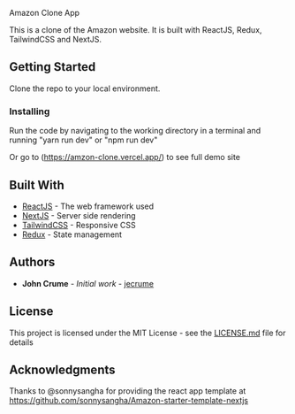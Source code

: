  Amazon Clone App

This is a clone of the Amazon website. It is built with ReactJS, Redux, TailwindCSS and NextJS.

## Getting Started

Clone the repo to your local environment. 

### Installing

Run the code by navigating to the working directory in a terminal and running "yarn run dev" or "npm run dev"

Or go to (https://amzon-clone.vercel.app/) to see full demo site


## Built With

* [ReactJS](https://reactjs.org/) - The web framework used
* [NextJS](https://nextjs.org/) - Server side rendering
* [TailwindCSS](https://tailwindcss.com/) - Responsive CSS
* [Redux](https://redux.js.org/) - State management


## Authors

* **John Crume** - *Initial work* - [jecrume](https://github.com/jecrume)



## License

This project is licensed under the MIT License - see the [LICENSE.md](LICENSE.md) file for details

## Acknowledgments

Thanks to @sonnysangha for providing the react app template at https://github.com/sonnysangha/Amazon-starter-template-nextjs

